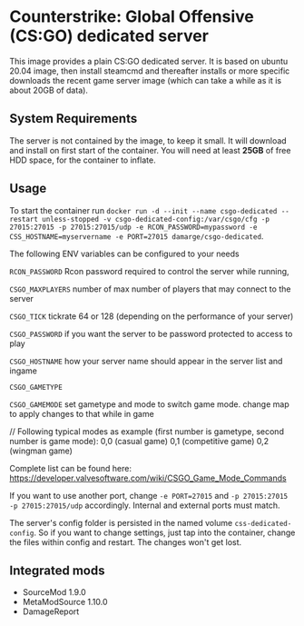 # Counterstrike: Global Offensive (CS:GO) dedicated server
This image provides a plain CS:GO dedicated server.
It is based on ubuntu 20.04 image, then install steamcmd and thereafter installs or more specific downloads the recent game server image (which can take a while as it is about 20GB of data).

## System Requirements
The server is not contained by the image, to keep it small.
It will download and install on first start of the container.
You will need at least **25GB** of free HDD space, for the container to inflate.

## Usage
To start the container run 
`docker run -d --init --name csgo-dedicated --restart unless-stopped -v csgo-dedicated-config:/var/csgo/cfg -p 27015:27015 -p 27015:27015/udp -e RCON_PASSWORD=mypassword -e CSS_HOSTNAME=myservername -e PORT=27015 damarge/csgo-dedicated`.

The following ENV variables can be configured to your needs

`RCON_PASSWORD` Rcon password required to control the server while running,

`CSGO_MAXPLAYERS` number of max number of players that may connect to the server

`CSGO_TICK` tickrate 64 or 128 (depending on the performance of your server)

`CSGO_PASSWORD` if you want the server to be password protected to access to play

`CSGO_HOSTNAME` how your server name should appear in the server list and ingame

`CSGO_GAMETYPE` 

`CSGO_GAMEMODE` set gametype and mode to switch game mode. change map to apply changes to that while in game

// Following typical modes as example (first number is gametype, second number is game mode):
0,0 (casual game)
0,1 (competitive game)
0,2 (wingman game)

Complete list can be found here:
https://developer.valvesoftware.com/wiki/CSGO_Game_Mode_Commands


If you want to use another port, change `-e PORT=27015` and `-p 27015:27015 -p 27015:27015/udp` accordingly.
Internal and external ports must match.

The server's config folder is persisted in the named volume `css-dedicated-config`.
So if you want to change settings, just tap into the container, change the files within config and restart.
The changes won't get lost.

## Integrated mods
* SourceMod 1.9.0
* MetaModSource 1.10.0
* DamageReport
